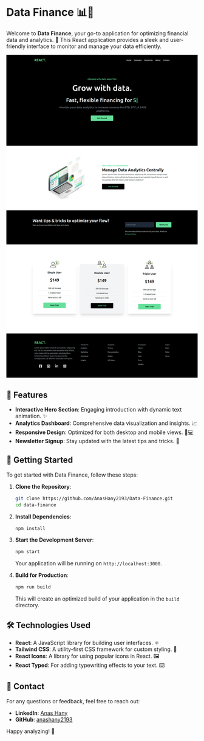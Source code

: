 # Data Finance 📊💸

Welcome to **Data Finance**, your go-to application for optimizing financial data and analytics. 🚀 This React application provides a sleek and user-friendly interface to monitor and manage your data efficiently.

![Homepage Screenshot](src/img/home.png)

## 🎨 Features

- **Interactive Hero Section**: Engaging introduction with dynamic text animation. ✨
- **Analytics Dashboard**: Comprehensive data visualization and insights. 📈
- **Responsive Design**: Optimized for both desktop and mobile views. 📱💻
- **Newsletter Signup**: Stay updated with the latest tips and tricks. 📰

## 🚀 Getting Started

To get started with Data Finance, follow these steps:

1. **Clone the Repository**:

   ```bash
   git clone https://github.com/AnasHany2193/Data-Finance.git
   cd data-finance
   ```

2. **Install Dependencies**:

   ```bash
   npm install
   ```

3. **Start the Development Server**:

   ```bash
   npm start
   ```

   Your application will be running on `http://localhost:3000`.

4. **Build for Production**:

   ```bash
   npm run build
   ```

   This will create an optimized build of your application in the `build` directory.

## 🛠️ Technologies Used

- **React**: A JavaScript library for building user interfaces. ⚛️
- **Tailwind CSS**: A utility-first CSS framework for custom styling. 🌈
- **React Icons**: A library for using popular icons in React. 🖼️
- **React Typed**: For adding typewriting effects to your text. ⌨️

## 📧 Contact

For any questions or feedback, feel free to reach out:

- **LinkedIn**: [Anas Hany](https://www.linkedin.com/in/anashany219/)
- **GitHub**: [anashany2193](https://github.com/AnasHany2193)


Happy analyzing! 🌟
